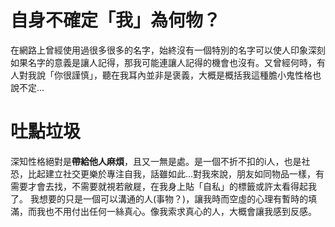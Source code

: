 # 自身不確定「我」為何物？
在網路上曾經使用過很多很多的名字，始終沒有一個特別的名字可以使人印象深刻
如果名字的意義是讓人記得，那我可能連讓人記得的機會也沒有。又曾經何時，有人對我說「你很謹慎」，聽在我耳內並非是褒義，大概是概括我這種膽小鬼性格也說不定...

# 吐點垃圾
深知性格絕對是**帶給他人麻煩**，且又一無是處。是一個不折不扣的i人，也是社恐，比起建立社交更樂於專注自我，話雖如此...對我來說，朋友如同物品一樣，有需要才會去找，不需要就視若敝屣，在我身上貼「自私」的標籤或許太看得起我了。
我想要的只是一個可以溝通的人(事物？)，讓我時而空虛的心理有暫時的填滿，而我也不用付出任何一絲真心。像我索求真心的人，大概會讓我感到反感。


